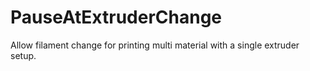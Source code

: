 PauseAtExtruderChange
=====================

Allow filament change for printing multi material with a single extruder setup.
